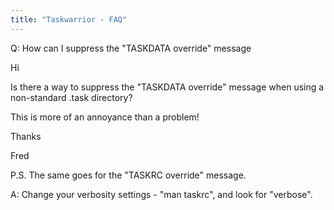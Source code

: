 ```yaml
---
title: "Taskwarrior - FAQ"
---
```


Q: How can I suppress the "TASKDATA override" message

Hi

Is there a way to suppress the "TASKDATA override" message when using a non-standard .task directory?

This is more of an annoyance than a problem!

Thanks

Fred

P.S. The same goes for the "TASKRC override" message.

A: Change your verbosity settings - "man taskrc", and look for "verbose".

